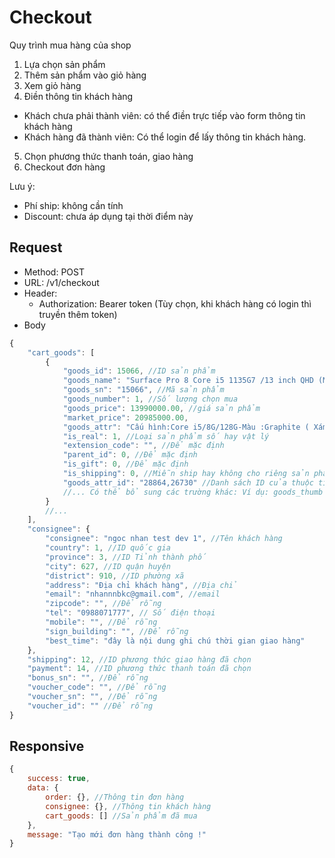 # Checkout

Quy trình mua hàng của shop

1. Lựa chọn sản phẩm
1. Thêm sản phẩm vào giỏ hàng
1. Xem giỏ hàng
1. Điền thông tin khách hàng
 - Khách chưa phải thành viên: có thể điền trực tiếp vào form thông tin khách hàng
 - Khách hàng đã thành viên: Có thể login để lấy thông tin khách hàng.
5. Chọn phương thức thanh toán, giao hàng
6. Checkout đơn hàng

Lưu ý:

- Phí ship: không cần tính
- Discount: chưa áp dụng tại thời điểm này

## Request

- Method:  POST 
- URL: /v1/checkout
- Header:
  - Authorization: Bearer token (Tùy chọn, khi khách hàng có login thì truyền thêm token)
- Body

```js
{   
    "cart_goods": [
        {
            "goods_id": 15066, //ID sản phẩm
            "goods_name": "Surface Pro 8 Core i5 1135G7 /13 inch QHD (Model 2021)", //Tên sản phẩm
            "goods_sn": "15066", //Mã sản phẩm
            "goods_number": 1, //Số lượng chọn mua
            "goods_price": 13990000.00, //giá sản phẩm
            "market_price": 20985000.00,
            "goods_attr": "Cấu hình:Core i5/8G/128G-Màu :Graphite ( Xám ) ", //Danh sách tên các thuộc tính, nối vào nhau
            "is_real": 1, //Loại sản phẩm số hay vật lý
            "extension_code": "", //Để mặc định
            "parent_id": 0, //Để mặc định
            "is_gift": 0, //Để mặc định
            "is_shipping": 0, //Miễn ship hay không cho riêng sản phẩm ? 0 Không, 1 có.
            "goods_attr_id": "28864,26730" //Danh sách ID của thuộc tính được chọn, cách nhau bằng dấy phẩy
            //... Có thể bổ sung các trường khác: Ví dụ: goods_thumb
        }
        //...
    ],
    "consignee": {
        "consignee": "ngoc nhan test dev 1", //Tên khách hàng
        "country": 1, //ID quốc gia
        "province": 3, //ID Tỉnh thành phố
        "city": 627, //ID quận huyện
        "district": 910, //ID phường xã
        "address": "Địa chỉ khách hàng", //Địa chỉ
        "email": "nhannnbkc@gmail.com", //email
        "zipcode": "", //Để rỗng
        "tel": "0988071777", // Số điện thoại
        "mobile": "", //Để rỗng
        "sign_building": "", //Để rỗng
        "best_time": "đây là nội dung ghi chú thời gian giao hàng"
    },
    "shipping": 12, //ID phương thức giao hàng đã chọn
    "payment": 14, //ID phương thức thanh toán đã chọn
    "bonus_sn": "", //Để rỗng
    "voucher_code": "", //Để rỗng
    "voucher_sn": "", //Để rỗng
    "voucher_id": "" //Để rỗng
}
```


## Responsive

```js
{
    success: true,
    data: {
        order: {}, //Thông tin đơn hàng
        consignee: {}, //Thông tin khách hàng
        cart_goods: [] //Sản phẩm đã mua
    },
    message: "Tạo mới đơn hàng thành công !"
}
```